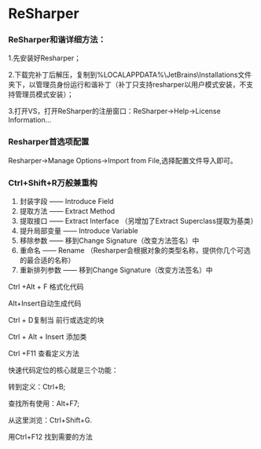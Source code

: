 # ReSharper

### ReSharper和谐详细方法：

1.先安装好Resharper；

2.下载完补丁后解压，复制到%LOCALAPPDATA%\JetBrains\Installations文件夹下，以管理员身份运行和谐补丁（补丁只支持resharper以用户模式安装，不支持管理员模式安装）；

3.打开VS，打开ReSharper的注册窗口：ReSharper->Help->License Information...



### Resharper首选项配置

Resharper->Manage Options->Import from File,选择配置文件导入即可。

### Ctrl+Shift+R万般兼重构

1. 封装字段 —— Introduce Field
2. 提取方法 —— Extract Method
3. 提取接口 —— Extract Interface （另增加了Extract Superclass提取为基类）
4. 提升局部变量 —— Introduce Variable
5. 移除参数 —— 移到Change Signature（改变方法签名）中
6. 重命名 —— Rename （Resharper会根据对象的类型名称，提供你几个可选的最合适的名称）
7. 重新排列参数 —— 移到Change Signature（改变方法签名）中

Ctrl +Alt + F 格式化代码

Alt+Insert自动生成代码

Ctrl + D复制当 前行或选定的块

Ctrl + Alt + Insert 添加类

Ctrl +F11 查看定义方法



快速代码定位的核心就是三个功能：

转到定义：Ctrl+B;

查找所有使用：Alt+F7;

从这里浏览：Ctrl+Shift+G.

用Ctrl+F12 找到需要的方法